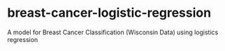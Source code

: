 # breast-cancer-logistic-regression
A model for Breast Cancer Classification (Wisconsin Data) using logistics regression
